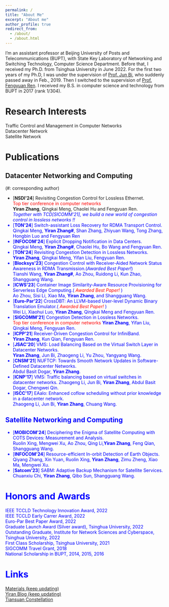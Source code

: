 ```yaml
---
permalink: /
title: "About Me"
excerpt: "About me"
author_profile: true
redirect_from: 
  - /about/
  - /about.html
---
```


I’m an assistant professor at Beijing University of Posts and Telecommunications (BUPT), with State Key Laboratory of Networking and Switching Technology, Computer Science Department. Before that, I received my Ph.D. from Tsinghua University in June 2022. For the first two years of my Ph.D, I was under the supervision of [Prof. Jun Bi](https://www.tsinghua.edu.cn/info/1715/70637.htm), who suddenly passed away in Feb., 2019. Then I switched to the supervision of [Prof. Fengyuan Ren](https://www.cs.tsinghua.edu.cn/info/1126/3585.htm). I received my B.S. in computer science and technology from BUPT in 2017 (rank 1/304).

Research Interests
======
Traffic Control and Management in Computer Networks  
Datacenter Network  
Satellite Network

# Publications 
## Datacenter Networking and Computing
 (#: corresponding author)
- [**NSDI'24**] Revisiting Congestion Control for Lossless Ethernet.  
   <font color=red> Top tier conference in computer networks </font>   
   **Yiran Zhang**, Qingkai Meng, Chaolei Hu and Fengyuan Ren.  
   *<font color=blue>Together with TCD[SICOMM'21], we build a new world of congestion control in lossless networks !!<font color=blue>*
- [**TON'24**] Switch-assistant Loss Recovery for RDMA Transport Control.     
   Qingkai Meng, **Yiran Zhang#**, Shan Zhang, Zhiyuan Wang, Tong Zhang, Hongbin Luo and Fengyuan Ren
- [**INFOCOM'24**] Explicit Dropping Notification in Data Centers.   
   Qingkai Meng, **Yiran Zhang#**, Chaolei Hu, Bo Wang and Fengyuan Ren.
- [**TON'24**] Revisiting Congestion Detection in Lossless Networks.   
   **Yiran Zhang**, Qingkai Meng, Yifan Liu, Fengyuan Ren.
- [**Blocksys'23**] Congestion Control with Receiver-Aided Network Status Awareness in RDMA Transmission.(*Awarded Best Paper!*)   
   Tianshi Wang, **Yiran Zhang#**, Ao Zhou, Ruidong Li, Kun Zhao, Shangguang Wang.  
- [**ICWS'23**] Container Image Similarity-Aware Resource Provisioning for Serverless Edge Computing.(*<font color=red> Awarded Best Paper! </font>*)   
   Ao Zhou, Sisi Li, Xiao Ma, **Yiran Zhang**, and Shangguang Wang.
- [**Euro-Par'22**] CrossDBT: An LLVM-based User-level Dynamic Binary Translation Emulator.(*<font color=red> Awarded Best Paper! </font>*)     
    Wei Li, Xiaohui Luo, **Yiran Zhang**, Qingkai Meng and Fengyuan Ren.
- [**SIGCOMM'21**] Congestion Detection in Lossless Networks.  
  <font color=red> Top tier conference in computer networks </font>
  **Yiran Zhang**, Yifan Liu, Qingkai Meng, Fengyuan Ren.
- [**ICPP'21**] Receiver-Driven Congestion Control for InfiniBand.     
    **Yiran Zhang**, Kun Qian, Fengyuan Ren.
- [**JSAC'20**] VMS: Load Balancing Based on the Virtual Switch Layer in Datacenter Networks.      
    **Yiran Zhang**, Jun Bi, Zhaogeng Li, Yu Zhou, Yangyang Wang.
- [**CNSM'21**] NUFTCP: Towards Smooth Network Updates in Software-Defined Datacenter Networks.     
    Abdul Basit Dogar, **Yiran Zhang**.
- [**ICNP'17**] VMS: Traffic balancing based on virtual switches in datacenter networks.
    Zhaogeng Li, Jun Bi, **Yiran Zhang**, Abdul Basit Dogar, Chengwei Qin.
- [**ISCC'17**] EAalo: Enhanced coflow scheduling without prior knowledge in a datacenter network.       
    Zhaogeng Li, Jun Bi, **Yiran Zhang**, Chuang Wang. 
  
## Satellite Networking and Computing
- [**MOBICOM'24**] Deciphering the Enigma of Satellite Computing with COTS Devices: Measurement and Analysis.  
   Ruolin Xing, Mengwei Xu, Ao Zhou, Qing Li,**Yiran Zhang**, Feng Qian, Shangguang Wang.
- [**INFOCOM'24**] Resource-efficient In-orbit Detection of Earth Objects.    
   Qiyang Zhang, Xin Yuan, Ruolin Xing, **Yiran Zhang**, Zimu Zheng, Xiao Ma, Mengwei Xu. 
- [**Satcom'23**] SABM: Adaptive Backup Mechanism for Satellite Services.     
   Chuanxiu Chi, **Yiran Zhang**, Qibo Sun, Shangguang Wang. 


# Honors and Awards
IEEE TCCLD Technology Innovation Award, 2022  
IEEE TCCLD Early Carrer Award, 2022  
Euro-Par Best Paper Award, 2022  
Graduate Launch Award (Silver award), Tsinghua University, 2022  
Outstanding Graduate, Institute for Network Sciences and Cyberspace, Tsinghua University, 2022  
First Class Scholarship, Tsinghua University, 2021  
SIGCOMM Travel Grant, 2018  
National Scholarship in BUPT, 2014, 2015, 2016  


# Links
[Materials (keep updating)](https://yi-ran.github.io/2019/03/27/Useful-links/)  
[Yiran Blog (keep updating)](https://yi-ran.github.io/)  
[Tiansuan Constellation](http://www.tiansuan.org.cn/)
